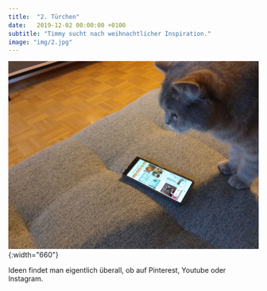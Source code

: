 ```yaml
---
title:  "2. Türchen"
date:   2019-12-02 00:00:00 +0100
subtitle: "Timmy sucht nach weihnachtlicher Inspiration."
image: "img/2.jpg"
---
```


![Timmy](../img/2.jpg){:width="660"}

Ideen findet man eigentlich überall, ob auf Pinterest, Youtube oder Instagram.